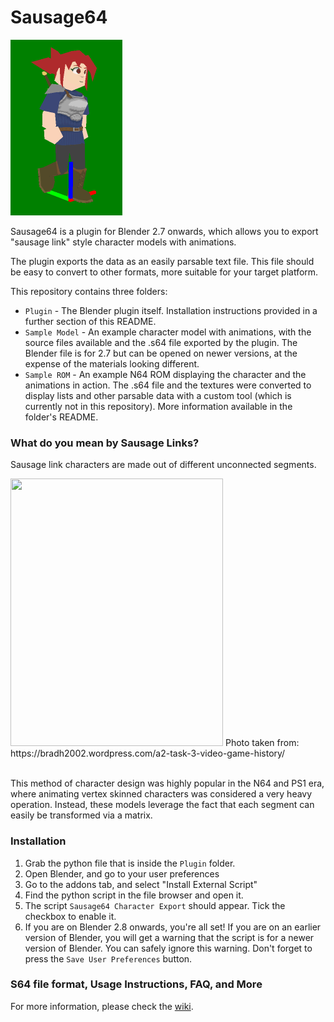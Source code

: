 # Sausage64

<img src=".github/catherine.gif" width="179" height="281"/>

Sausage64 is a plugin for Blender 2.7 onwards, which allows you to export "sausage link" style character models with animations. 

The plugin exports the data as an easily parsable text file. This file should be easy to convert to other formats, more suitable for your target platform. 

This repository contains three folders:
* `Plugin` - The Blender plugin itself. Installation instructions provided in a further section of this README. 
* `Sample Model` - An example character model with animations, with the source files available and the .s64 file exported by the plugin. The Blender file is for 2.7 but can be opened on newer versions, at the expense of the materials looking different. 
* `Sample ROM` - An example N64 ROM displaying the character and the animations in action. The .s64 file and the textures were converted to display lists and other parsable data with a custom tool (which is currently not in this repository). More information available in the folder's README. 

### What do you mean by Sausage Links?
Sausage link characters are made out of different unconnected segments. 

<img src=".github/C29E784C-ABFE-493E-A042-FC4DFDF86F3D.jpeg" width="340" height="428"/>
Photo taken from: https://bradh2002.wordpress.com/a2-task-3-video-game-history/
</br></br>

This method of character design was highly popular in the N64 and PS1 era, where animating vertex skinned characters was considered a very heavy operation. Instead, these models leverage the fact that each segment can easily be transformed via a matrix.

### Installation 
1. Grab the python file that is inside the `Plugin` folder.
2. Open Blender, and go to your user preferences
3. Go to the addons tab, and select "Install External Script"
4. Find the python script in the file browser and open it. 
5. The script `Sausage64 Character Export` should appear. Tick the checkbox to enable it. 
6. If you are on Blender 2.8 onwards, you're all set! If you are on an earlier version of Blender, you will get a warning that the script is for a newer version of Blender. You can safely ignore this warning. Don't forget to press the `Save User Preferences` button. 

### S64 file format, Usage Instructions, FAQ, and More
For more information, please check the [wiki](../../wiki).
